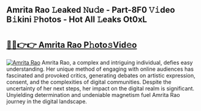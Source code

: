 ## Amrita Rao 𝙻eaked 𝙽u𝚍e - Part-8F0 𝚅𝚒deo B𝚒kini 𝙿hotos - Hot All 𝙻eaks Ot0xL

# <h2><a href="http://ld7e97.urlbe.top/?page=Amrita+Rao">🔗🔗👉👉 Amrita Rao P𝚑oto𝚜Vid𝚎o</a></h2>

[![Amrita Rao](https://i.imgur.com/eBuTRDB.gif)](http://ld7e97.urlbe.top/?page=Amrita+Rao)
Amrita Rao, a complex and intriguing individual, defies easy understanding. Her unique method of engaging with online audiences has fascinated and provoked critics, generating debates on artistic expression, consent, and the complexities of digital communities. Despite the uncertainty of her next steps, her impact on the digital realm is significant. Unyielding determination and undeniable magnetism fuel Amrita Rao journey in the digital landscape.
